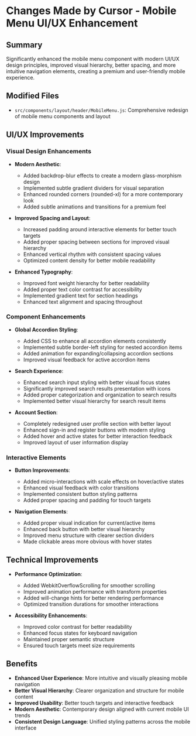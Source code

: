 # Changes Made by Cursor - Mobile Menu UI/UX Enhancement

## Summary
Significantly enhanced the mobile menu component with modern UI/UX design principles, improved visual hierarchy, better spacing, and more intuitive navigation elements, creating a premium and user-friendly mobile experience.

## Modified Files
- `src/components/layout/header/MobileMenu.js`: Comprehensive redesign of mobile menu components and layout

## UI/UX Improvements

### Visual Design Enhancements
- **Modern Aesthetic**:
  - Added backdrop-blur effects to create a modern glass-morphism design
  - Implemented subtle gradient dividers for visual separation
  - Enhanced rounded corners (rounded-xl) for a more contemporary look
  - Added subtle animations and transitions for a premium feel

- **Improved Spacing and Layout**:
  - Increased padding around interactive elements for better touch targets
  - Added proper spacing between sections for improved visual hierarchy
  - Enhanced vertical rhythm with consistent spacing values
  - Optimized content density for better mobile readability

- **Enhanced Typography**:
  - Improved font weight hierarchy for better readability
  - Added proper text color contrast for accessibility
  - Implemented gradient text for section headings
  - Enhanced text alignment and spacing throughout

### Component Enhancements

- **Global Accordion Styling**:
  - Added CSS to enhance all accordion elements consistently
  - Implemented subtle border-left styling for nested accordion items
  - Added animation for expanding/collapsing accordion sections
  - Improved visual feedback for active accordion items

- **Search Experience**:
  - Enhanced search input styling with better visual focus states
  - Significantly improved search results presentation with icons
  - Added proper categorization and organization to search results
  - Implemented better visual hierarchy for search result items

- **Account Section**:
  - Completely redesigned user profile section with better layout
  - Enhanced sign-in and register buttons with modern styling
  - Added hover and active states for better interaction feedback
  - Improved layout of user information display

### Interactive Elements

- **Button Improvements**:
  - Added micro-interactions with scale effects on hover/active states
  - Enhanced visual feedback with color transitions
  - Implemented consistent button styling patterns
  - Added proper spacing and padding for touch targets

- **Navigation Elements**:
  - Added proper visual indication for current/active items
  - Enhanced back button with better visual hierarchy
  - Improved menu structure with clearer section dividers
  - Made clickable areas more obvious with hover states

## Technical Improvements

- **Performance Optimization**:
  - Added WebkitOverflowScrolling for smoother scrolling
  - Improved animation performance with transform properties
  - Added will-change hints for better rendering performance
  - Optimized transition durations for smoother interactions

- **Accessibility Enhancements**:
  - Improved color contrast for better readability
  - Enhanced focus states for keyboard navigation
  - Maintained proper semantic structure
  - Ensured touch targets meet size requirements

## Benefits
- **Enhanced User Experience**: More intuitive and visually pleasing mobile navigation
- **Better Visual Hierarchy**: Clearer organization and structure for mobile content
- **Improved Usability**: Better touch targets and interactive feedback
- **Modern Aesthetic**: Contemporary design aligned with current mobile UI trends
- **Consistent Design Language**: Unified styling patterns across the mobile interface 